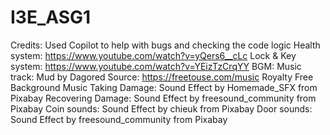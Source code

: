 # I3E_ASG1


Credits: 
Used Copilot to help with bugs and checking the code logic
Health system: https://www.youtube.com/watch?v=yQers6__cLc
Lock & Key system: https://www.youtube.com/watch?v=YEizTzCrqYY
BGM: Music track: Mud by Dagored
     Source: https://freetouse.com/music
     Royalty Free Background Music
Taking Damage: Sound Effect by Homemade_SFX from Pixabay
Recovering Damage: Sound Effect by freesound_community from Pixabay
Coin sounds: Sound Effect by chieuk from Pixabay
Door sounds: Sound Effect by freesound_community from Pixabay